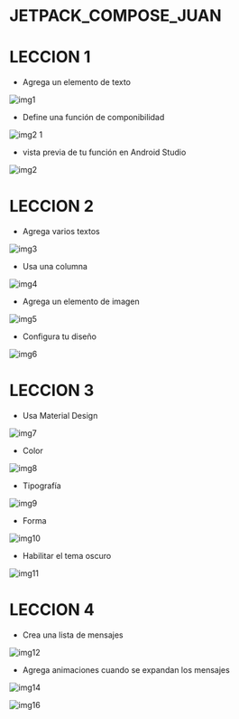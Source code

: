# JETPACK_COMPOSE_JUAN
# LECCION 1

- Agrega un elemento de texto
  
![img1](https://github.com/JuanDavidLoaizaMendez/JETPACK_COMPOSE_JUAN/assets/127984963/75f44534-1874-49c7-8171-c6c1fbdedb40)

- Define una función de componibilidad
  
![img2 1](https://github.com/JuanDavidLoaizaMendez/JETPACK_COMPOSE_JUAN/assets/127984963/5df25247-8792-407c-9f76-4e689b2d79da)

- vista previa de tu función en Android Studio
  
![img2](https://github.com/JuanDavidLoaizaMendez/JETPACK_COMPOSE_JUAN/assets/127984963/9c6e2c87-f589-4084-b611-c4c8904d4d49)

# LECCION 2

- Agrega varios textos
  
![img3](https://github.com/JuanDavidLoaizaMendez/JETPACK_COMPOSE_JUAN/assets/127984963/7e10ed94-153a-4078-987d-56dac3dc3bc5)

- Usa una columna
  
![img4](https://github.com/JuanDavidLoaizaMendez/JETPACK_COMPOSE_JUAN/assets/127984963/9c861617-d686-4b89-a4ca-fdc9dae69e57)

- Agrega un elemento de imagen
  
![img5](https://github.com/JuanDavidLoaizaMendez/JETPACK_COMPOSE_JUAN/assets/127984963/a1d00efe-6042-447b-a3c5-0629a562ccc2)

- Configura tu diseño
  
![img6](https://github.com/JuanDavidLoaizaMendez/JETPACK_COMPOSE_JUAN/assets/127984963/9084ed66-b0fe-4c0f-9f49-34ae72efa546)

# LECCION 3

- Usa Material Design
  
![img7](https://github.com/JuanDavidLoaizaMendez/JETPACK_COMPOSE_JUAN/assets/127984963/0a7a8f7a-09eb-4426-b6dd-f18cc545df28)

- Color
  
![img8](https://github.com/JuanDavidLoaizaMendez/JETPACK_COMPOSE_JUAN/assets/127984963/31ea01ee-2cd9-460b-a38e-92da6a289a95)

- Tipografía
  
![img9](https://github.com/JuanDavidLoaizaMendez/JETPACK_COMPOSE_JUAN/assets/127984963/f3c8cf07-34d7-492f-af45-9486a838146f)

- Forma
  
![img10](https://github.com/JuanDavidLoaizaMendez/JETPACK_COMPOSE_JUAN/assets/127984963/5e99622c-2193-4131-948a-bc86c1c9ecda)

- Habilitar el tema oscuro
  
![img11](https://github.com/JuanDavidLoaizaMendez/JETPACK_COMPOSE_JUAN/assets/127984963/55ab0c3e-e93c-40c9-a210-a10ea811b8c4)

# LECCION 4

- Crea una lista de mensajes
  
![img12](https://github.com/JuanDavidLoaizaMendez/JETPACK_COMPOSE_JUAN/assets/127984963/7a256fa0-8586-47c0-a79b-f879a7b436a8)

- Agrega animaciones cuando se expandan los mensajes

![img14](https://github.com/JuanDavidLoaizaMendez/JETPACK_COMPOSE_JUAN/assets/127984963/a49131c4-2b24-4275-ae09-fc2978175e03)

![img16](https://github.com/JuanDavidLoaizaMendez/JETPACK_COMPOSE_JUAN/assets/127984963/8ce433d1-741d-4d11-ae2d-8f73cca1f4f6)



